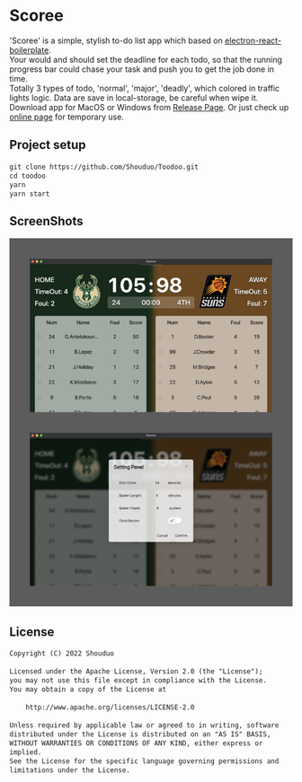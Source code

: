 # Scoree
'Scoree' is a simple, stylish to-do list app which based on [electron-react-boilerplate](https://github.com/electron-react-boilerplate/electron-react-boilerplate).  
Your would and should set the deadline for each todo, so that the running progress bar could chase your task and push you to get the job done in time.  
Totally 3 types of todo, 'normal', 'major', 'deadly', which colored in traffic lights logic. Data are save in local-storage, be careful when wipe it.  
Download app for MacOS or Windows from [Release Page](https://github.com/Shouduo/Toodoo/releases).
Or just check up [online page](https://shouduo.github.io/Toodoo/) for temporary use.
## Project setup
```
git clone https://github.com/Shouduo/Toodoo.git
cd toodoo
yarn
yarn start
```

## ScreenShots

![img](/screenshot/screenshot_1.png)

## License
```
Copyright (C) 2022 Shouduo

Licensed under the Apache License, Version 2.0 (the "License");
you may not use this file except in compliance with the License.
You may obtain a copy of the License at

    http://www.apache.org/licenses/LICENSE-2.0

Unless required by applicable law or agreed to in writing, software
distributed under the License is distributed on an "AS IS" BASIS,
WITHOUT WARRANTIES OR CONDITIONS OF ANY KIND, either express or implied.
See the License for the specific language governing permissions and
limitations under the License.
```
